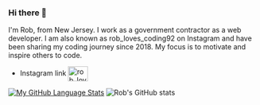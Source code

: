 ### Hi there 👋

I'm Rob, from New Jersey. I work as a government contractor as a web developer. I am also known as rob_loves_coding92 on Instagram and have been sharing my coding journey since 2018. My focus is to motivate and inspire others to code.

 * Instagram link <a href="https://instagram.com/rob_loves_coding92" target="blank"><img align="center" src="https://raw.githubusercontent.com/rahuldkjain/github-profile-readme-generator/master/src/images/icons/Social/instagram.svg" alt="rob_loves_coding92" height="30" width="40" /></a>


[![My GitHub Language Stats](https://github-readme-stats.vercel.app/api/top-langs/?username=coding4life92&langs_count=5&theme=tokyonight)]() ![Rob's GitHub stats](https://github-readme-stats.vercel.app/api?username=coding4life92&theme=dark_icons=true)

